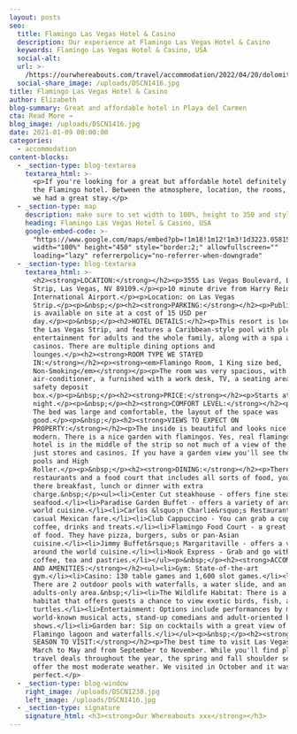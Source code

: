 ```yaml
---
layout: posts
seo:
  title: Flamingo Las Vegas Hotel & Casino
  description: Our experience at Flamingo Las Vegas Hotel & Casino
  keywords: Flamingo Las Vegas Hotel & Casino, USA
  social-alt:
  url: >-
    /https://ourwhereabouts.com/travel/accommodation/2022/04/20/dolomites-travel-guide.html
  social-share_image: /uploads/DSCN1416.jpg
title: Flamingo Las Vegas Hotel & Casino
author: Elizabeth
blog-summary: Great and affordable hotel in Playa del Carmen
cta: Read More →
blog_image: /uploads/DSCN1416.jpg
date: 2021-01-09 00:00:00
categories:
  - accommodation
content-blocks:
  - _section-type: blog-textarea
    textarea_html: >-
      <p>If you're looking for a great but affordable hotel definitely consider
      the Flamingo hotel. Between the atmosphere, location, the rooms, and pools
      we had a great stay.</p>
  - _section-type: map
    description: make sure to set width to 100%, height to 350 and style to border 2
    heading: Flamingo Las Vegas Hotel & Casino, USA
    google-embed-code: >-
      "https://www.google.com/maps/embed?pb=!1m18!1m12!1m3!1d3223.0581564562935!2d-115.17298038512432!3d36.116440880095126!2m3!1f0!2f0!3f0!3m2!1i1024!2i768!4f13.1!3m3!1m2!1s0x80c8c43bca8fd755%3A0x645b9d40c4e2ea75!2sFlamingo%20Las%20Vegas%20Hotel%20%26%20Casino!5e0!3m2!1sen!2sil!4v1653843826406!5m2!1sen!2sil"
      width="100%" height="450" style="border:2;" allowfullscreen=""
      loading="lazy" referrerpolicy="no-referrer-when-downgrade"
  - _section-type: blog-textarea
    textarea_html: >-
      <h2><strong>LOCATION:</strong></h2><p>3555 Las Vegas Boulevard, Las Vegas
      Strip, Las Vegas, NV 89109.</p><p>10 minute drive from Harry Reid
      International Airport.</p><p>Location: on Las Vegas
      Strip.</p><p>&nbsp;</p><h2><strong>PARKING:</strong></h2><p>Public parking
      is available on site at a cost of 15 USD per
      day.</p><p>&nbsp;</p><h2>HOTEL DETAILS:</h2><p>This resort is located on
      the Las Vegas Strip, and features a Caribbean-style pool with plenty of
      entertainment for adults and the whole family, along with a spa and 2
      casinos. There are multiple dining options and
      lounges.</p><h2><strong>ROOM TYPE WE STAYED
      IN:</strong></h2><p><strong><em>Flamingo Room, 1 King size bed,
      Non-Smoking</em></strong></p><p>The room was very spacious, with
      air-conditioner, a furnished with a work desk, TV, a seating area and a
      safety deposit
      box.</p><p>&nbsp;</p><h2><strong>PRICE:</strong></h2><p>Starts at 51$ per
      night.</p><p>&nbsp;</p><h2><strong>COMFORT LEVEL:</strong></h2><p>9/10!
      The bed was large and comfortable, the layout of the space was
      good.</p><p>&nbsp;</p><h2><strong>VIEWS TO EXPECT ON
      PROPERTY:</strong></h2><p>The inside is beautiful and looks nice and
      modern. There is a nice garden with flamingos. Yes, real flamingos. The
      hotel is in the middle of the strip so not much of a view of the outdoors
      just stores and casinos. If you have a garden view you'll see the garden,
      pools and High
      Roller.</p><p>&nbsp;</p><h2><strong>DINING:</strong></h2><p>There are
      restaurants and a food court that includes all sorts of food, you can have
      there breakfast, lunch or dinner with extra
      charge.&nbsp;</p><ul><li>Center Cut steakhouse - offers fine steaks and
      seafood.</li><li>Paradise Garden Buffet - offers a variety of around the
      world cuisine.</li><li>Carlos &lsquo;n Charlie&rsquo;s Restaurant - offers
      casual Mexican fare.</li><li>Club Cappuccino - You can grab a cup of
      coffee, drinks and treats.</li><li>Flamingo Food Court - a great variety
      of food. They have pizza, burgers, subs or pan-Asian
      cuisine.</li><li>Jimmy Buffet&rsquo;s Margaritaville - offers a variety of
      around the world cuisine.</li><li>Nook Express - Grab and go with fresh
      coffee, tea and pastries.</li></ul><p>&nbsp;</p><h2><strong>ACCOMMODATIONS
      AND AMENITIES:</strong></h2><ul><li>Gym: State-of-the-art
      gym.</li><li>Casino: 130 table games and 1,600 slot games.</li><li>Pools:
      There are 2 outdoor pools with waterfalls, a water slide, and an
      adults-only area.&nbsp;</li><li>The Wildlife Habitat: There is a 15-acre
      habitat that offers guests a chance to view exotic birds, fish, and
      turtles.</li><li>Entertainment: Options include performances by major
      world-known musical acts, stand-up comedians and adult-oriented burlesque
      shows.</li><li>Garden bar: Sip on cocktails with a great view of the
      Flamingo lagoon and waterfalls.​​</li></ul><p>&nbsp;</p><h2><strong>BEST
      SEASON TO VISIT:</strong></h2><p>The best time to visit Las Vegas is from
      March to May and from September to November. While you'll find plenty of
      travel deals throughout the year, the spring and fall shoulder seasons
      offer the most moderate weather. We visited in October and it was
      perfect.</p>
  - _section-type: blog-window
    right_image: /uploads/DSCN1238.jpg
    left_image: /uploads/DSCN1416.jpg
  - _section-type: signature
    signature_html: <h3><strong>Our Whereabouts xxx</strong></h3>
---
```

